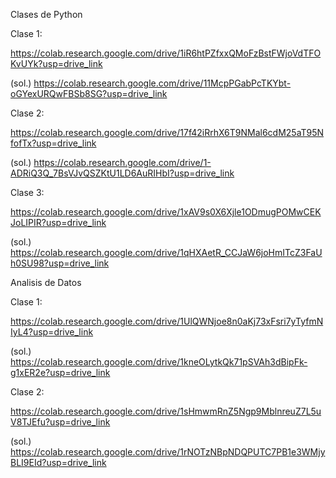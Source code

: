 Clases de Python

Clase 1:

https://colab.research.google.com/drive/1iR6htPZfxxQMoFzBstFWjoVdTFOKvUYk?usp=drive_link

(sol.)
https://colab.research.google.com/drive/11McpPGabPcTKYbt-oGYexURQwFBSb8SG?usp=drive_link

Clase 2:

https://colab.research.google.com/drive/17f42iRrhX6T9NMal6cdM25aT95NfofTx?usp=drive_link

(sol.)
https://colab.research.google.com/drive/1-ADRiQ3Q_7BsVJvQSZKtU1LD6AuRIHbI?usp=drive_link

Clase 3:

https://colab.research.google.com/drive/1xAV9s0X6Xjle1ODmugPOMwCEKJoLIPIR?usp=drive_link

(sol.)
https://colab.research.google.com/drive/1qHXAetR_CCJaW6joHmITcZ3FaUh0SU98?usp=drive_link

Analisis de Datos

Clase 1:

https://colab.research.google.com/drive/1UlQWNjoe8n0aKj73xFsri7yTyfmNIyL4?usp=drive_link

(sol.)
https://colab.research.google.com/drive/1kneOLytkQk71pSVAh3dBipFk-g1xER2e?usp=drive_link

Clase 2:

https://colab.research.google.com/drive/1sHmwmRnZ5Ngp9MblnreuZ7L5uV8TJEfu?usp=drive_link

(sol.)
https://colab.research.google.com/drive/1rNOTzNBpNDQPUTC7PB1e3WMjyBLI9EId?usp=drive_link

